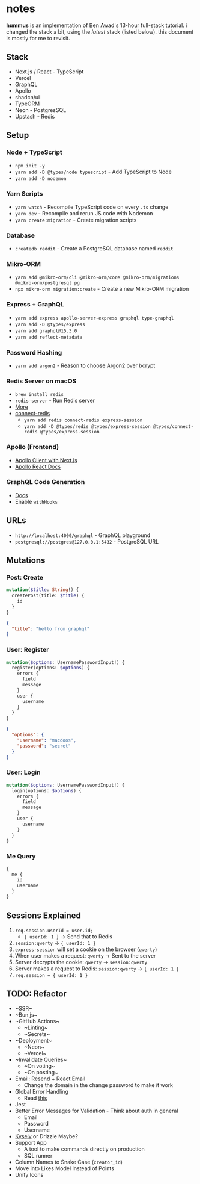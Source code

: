 # notes
**hummus** is an implementation of Ben Awad's 13-hour full-stack tutorial. i changed the stack a bit, using the *latest* stack (listed below). this document is mostly for me to revisit.

## Stack
- Next.js / React - TypeScript
- Vercel
- GraphQL
- Apollo
- shadcn/ui
- TypeORM
- Neon - PostgresSQL
- Upstash - Redis

## Setup

### Node + TypeScript
- `npm init -y`
- `yarn add -D @types/node typescript` - Add TypeScript to Node
- `yarn add -D nodemon`

### Yarn Scripts
- `yarn watch` - Recompile TypeScript code on every `.ts` change
- `yarn dev` - Recompile and rerun JS code with Nodemon
- `yarn create:migration` - Create migration scripts

### Database
- `createdb reddit` - Create a PostgreSQL database named `reddit`

### Mikro-ORM
- `yarn add @mikro-orm/cli @mikro-orm/core @mikro-orm/migrations @mikro-orm/postgresql pg`
- `npx mikro-orm migration:create` - Create a new Mikro-ORM migration

### Express + GraphQL
- `yarn add express apollo-server-express graphql type-graphql`
- `yarn add -D @types/express`
- `yarn add graphql@15.3.0`
- `yarn add reflect-metadata`

### Password Hashing
- `yarn add argon2` - [Reason](https://news.ycombinator.com/item?id=15646743) to choose Argon2 over bcrypt

### Redis Server on macOS
- `brew install redis`
- `redis-server` - Run Redis server
- [More](https://redis.io/docs/latest/operate/oss_and_stack/install/install-redis/install-redis-on-mac-os/)
- [connect-redis](https://github.com/tj/connect-redis)
  - `yarn add redis connect-redis express-session`
  - `yarn add -D @types/redis @types/express-session @types/connect-redis @types/express-session`

### Apollo (Frontend)
- [Apollo Client with Next.js](https://github.com/apollographql/apollo-client-nextjs)
- [Apollo React Docs](https://www.apollographql.com/docs/react/data/mutations)

### GraphQL Code Generation
- [Docs](https://the-guild.dev/graphql/codegen/plugins/typescript/typescript-apollo-next)
- Enable `withHooks`

## URLs
- `http://localhost:4000/graphql` - GraphQL playground
- `postgresql://postgres@127.0.0.1:5432` - PostgreSQL URL

## Mutations

### Post: Create
```graphql
mutation($title: String!) {
  createPost(title: $title) {
    id
  }
}
```
```json
{
  "title": "hello from graphql"
}
```

### User: Register
```graphql
mutation($options: UsernamePasswordInput!) {
  register(options: $options) {
    errors {
      field
      message
    }
    user {
      username
    }
  }
}
```
```json
{
  "options": {
    "username": "macdoos",
    "password": "secret"
  }
}
```

### User: Login
```graphql
mutation($options: UsernamePasswordInput!) {
  login(options: $options) {
    errors {
      field
      message
    }
    user {
      username
    }
  }
}
```

### Me Query
```graphql
{
  me {
    id
    username
  }
}
```

## Sessions Explained
1. `req.session.userId = user.id;`
   - `{ userId: 1 }` -> Send that to Redis
2. `session:qwerty` -> `{ userId: 1 }`
3. `express-session` will set a cookie on the browser (`qwerty`)
4. When user makes a request: `qwerty` -> Sent to the server
5. Server decrypts the cookie: `qwerty` -> `session:qwerty`
6. Server makes a request to Redis: `session:qwerty` -> `{ userId: 1 }`
7. `req.session = { userId: 1 }`

## TODO: Refactor
- ~SSR~
- ~Bun.js~
- ~GitHub Actions~
  - ~Linting~
  - ~Secrets~
- ~Deployment~
  - ~Neon~
  - ~Vercel~
- ~Invalidate Queries~
  - ~On voting~
  - ~On posting~
- Email: Resend + React Email
  - Change the domain in the change password to make it work
- Global Error Handling
  - Read [this](https://www.apollographql.com/docs/apollo-server/data/errors/)
- Jest
- Better Error Messages for Validation - Think about auth in general
  - Email
  - Password
  - Username
- [Kysely](https://kysely.dev/) or Drizzle Maybe?
- Support App
  - A tool to make commands directly on production
  - SQL runner
- Column Names to Snake Case (`creator_id`)
- Move into Likes Model Instead of Points
- Unify Icons
